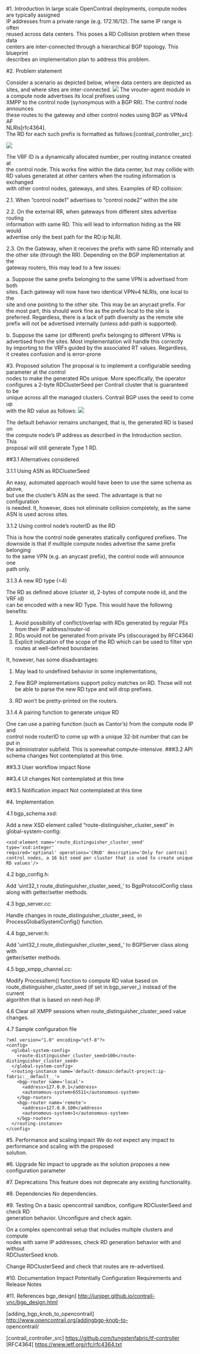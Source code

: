 #1. Introduction
In large scale OpenContrail deployments, compute nodes are typically assigned  
IP addresses from a private range (e.g. 172.16/12). The same IP range is often  
reused across data centers. This poses a RD Collision problem when these data  
centers are inter-connected through a hierarchical BGP topology. This blueprint  
describes an implementation plan to address this problem.

#2. Problem statement

Consider a scenario as depicted below, where data centers are depicted as   
sites, and where sites are inter-connected.
![](images/schematics-topology.png)
The vrouter-agent module in a compute node advertises its local prefixes using  
XMPP to the control node (synonymous with a BGP RR). The control node announces  
these routes to the gateway and other control nodes using BGP as VPNv4 AF   
NLRIs[rfc4364].   
The RD for each such prefix is formatted as follows:[contrail_controller_src]:

![](images/RD-Prefix.jpg)

The VRF ID is a dynamically allocated number, per routing instance created at  
the control node. This works fine within the data center, but may collide with  
RD values generated at other centers when the routing information is exchanged  
with other control nodes, gateways, and sites. Examples of RD collision:

2.1. When “control node1” advertises to “control node2” within the site

2.2. On the external RR, when gateways from different sites advertise routing  
information with same RD. This will lead to information hiding as the RR would  
advertise only the best path for the RD:ip NLRI.

2.3. On the Gateway, when it receives the prefix with same RD internally and  
the other site (through the RR). Depending on the BGP implementation at the  
gateway routers, this may lead to a few issues:

a. Suppose the same prefix belonging to the same VPN is advertised from both  
sites. Each gateway will now have two identical VPNv4 NLRIs, one local to the  
site and one pointing to the other site. This may be an anycast prefix. For  
the most part, this should work fine as the prefix local to the site is  
preferred. Regardless, there is a lack of path diversity as the remote site  
prefix will not be advertised internally (unless add-path is supported).

b. Suppose the same (or different) prefix belonging to different VPNs is  
advertised from the sites. Most implementation will handle this correctly  
by importing to the VRFs guided by the associated RT values. Regardless,   
it creates confusion and is error-prone

#3. Proposed solution
The proposal is to implement a configurable seeding parameter at the control  
nodes to make the generated RDs unique. More specifically, the operator  
configures a 2-byte RDClusterSeed per Contrail cluster that is guaranteed to be  
unique across all the managed clusters. Contrail BGP uses the seed to come up  
with the RD value as follows:
![](images/Proposed-RD.png)

The default behavior remains unchanged, that is, the generated RD is based on  
the compute node’s IP address as described in the Introduction section.  This  
proposal will still generate Type 1 RD.

##3.1 Alternatives considered

3.1.1 Using ASN as RDClusterSeed

An easy, automated approach would have been to use the same schema as above,  
but use the cluster’s ASN as the seed. The advantage is that no configuration  
is needed. It, however, does not eliminate collision completely, as the same  
ASN is used across sites.

3.1.2 Using control node’s routerID as the RD

This is how the control node generates statically configured prefixes. The  
downside is that if multiple compute nodes advertise the same prefix belonging  
to the same VPN (e.g. an anycast prefix), the control node will announce one  
path only.

3.1.3 A new RD type (=4)

The RD as defined above (cluster id, 2-bytes of compute node id, and the VRF id)  
can be encoded with a new RD Type. This would have the following benefits:
1. Avoid possibility of conflict/overlap with RDs generated by regular PEs  
from their IP address/router-id
2. RDs would not be generated from private IPs (discouraged by RFC4364)
3. Explicit indication of the scope of the RD which can be used to filter vpn
routes at well-defined boundaries

It, however, has some disadvantages:

1. May lead to undefined behavior in some implementations,

2. Few BGP implementations support policy matches on RD. Those will not
be able to parse the new RD type and will drop prefixes.

3. RD won’t be pretty-printed on the routers.

3.1.4 A pairing function to generate unique RD

One can use a pairing function (such as Cantor’s) from the compute node IP and  
control node routerID to come up with a unique 32-bit number that can be put in  
the administrator subfield. This is somewhat compute-intensive.
###3.2 API schema changes
Not contemplated at this time.

##3.3 User workflow impact
None

##3.4 UI changes
Not contemplated at this time

##3.5 Notification impact
Not contemplated at this time

#4. Implementation

4.1 bgp_schema.xsd:

Add a new XSD element called “route-distinguisher_cluster_seed” in  
global-system-config: 

    <xsd:element name='route_distinguisher_cluster_seed' type='xsd:integer'  
    required='optional' operations='CRUD' description='Only for contrail  
    control nodes, a 16 bit seed per cluster that is used to create unique  
    RD values'/>

4.2 bgp_config.h:

Add ‘uint32_t route_distinguisher_cluster_seed_’ to BgpProtocolConfig class  
along with getter/setter methods.

4.3 bgp_server.cc:

Handle changes in route_distinguisher_cluster_seed_ in  
ProcessGlobalSystemConfig() function.

4.4 bgp_server.h:

Add 'uint32_t route_distinguisher_cluster_seed_' to BGPServer class along with  
getter/setter methods.

4.5 bgp_xmpp_channel.cc:

Modify ProcessItem() function to compute RD value based on  
route_distinguisher_cluster_seed (if set in bgp_server_) instead of the current  
algorithm that is based on next-hop IP.

4.6 Clear all XMPP sessions when route_distinguisher_cluster_seed value changes.

4.7 Sample configuration file

    ?xml version="1.0" encoding="utf-8"?>
    <config>
      <global-system-config>
        <route-distinguisher_cluster_seed>100</route-distinguisher_cluster_seed>
      </global-system-config>
      <routing-instance name='default-domain:default-project:ip-fabric:__default__'>
        <bgp-router name='local'>
          <address>127.0.0.1</address>
          <autonomous-system>65511</autonomous-system>
        </bgp-router>
        <bgp-router name='remote'>
          <address>127.0.0.100</address>
          <autonomous-system>1</autonomous-system>
        </bgp-router>
      </routing-instance>
    </config>

#5. Performance and scaling impact
We do not expect any impact to performance and scaling with the proposed  
solution.

#6. Upgrade
No impact to upgrade as the solution proposes a new configuration parameter

#7. Deprecations
This feature does not deprecate any existing functionality.

#8. Dependencies
No dependencies.

#9. Testing
On a basic opencontrail sandbox, configure RDClusterSeed and check RD  
generation behavior. Unconfigure and check again.

On a complex opencontrail setup that includes multiple clusters and compute  
nodes with same IP addresses, check RD generation behavior with and without  
RDClusterSeed knob.

Change RDClusterSeed and check that routes are re-advertised.

#10. Documentation Impact
Potentially Configuration Requirements and Release Notes

#11. References
bgp_design] http://juniper.github.io/contrail-vnc/bgp_design.html

[adding_bgp_knob_to_opencontrail] http://www.opencontrail.org/addingbgp-knob-to-  
opencontrail/

[contrail_controller_src] https://github.com/tungstenfabric/tf-controller  
[RFC4364] https://www.ietf.org/rfc/rfc4364.txt